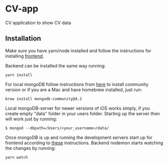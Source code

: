 # CV-app

CV application to show CV data

## Installation

Make sure you have yarn/node installed and follow the instructions for installing [frontend](https://github.com/rampemus/cvapp/tree/master/frontend).

Backend can be installed the same way running:

`yarn install`

For local mongoDB follow instructions from [here](https://docs.mongodb.com/manual/administration/install-community/) to install community version or if you are a Mac and have homebrew installed, just run:

`brew install mongodb-community@4.2`

Local mongoDB-server for newer versions of iOS works simply, if you create empty "data" folder in your users folder. Starting up the server then will work just by running:

`$ mongod --dbpath=/Users/<your_username>/data/`

Once mongoDB is up and running the development servers start up for frontend according to [these](https://github.com/rampemus/cvapp/tree/master/frontend) instructions. Backend nodemon starts watching the changes by running:

`yarn watch`
